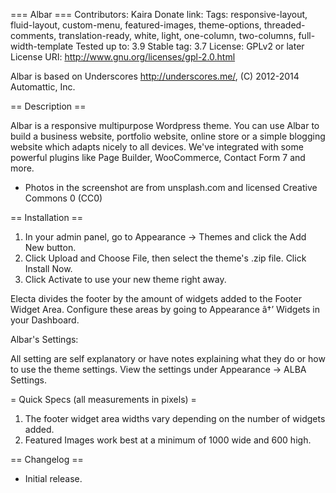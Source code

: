 === Albar ===
Contributors: Kaira
Donate link:
Tags: responsive-layout, fluid-layout, custom-menu, featured-images, theme-options, threaded-comments, translation-ready, white, light, one-column, two-columns, full-width-template
Tested up to: 3.9
Stable tag: 3.7
License: GPLv2 or later
License URI: http://www.gnu.org/licenses/gpl-2.0.html

Albar is based on Underscores http://underscores.me/, (C) 2012-2014 Automattic, Inc.

== Description ==

Albar is a responsive multipurpose Wordpress theme. You can use Albar to build a business website, portfolio website, online store or a simple blogging website which adapts nicely to all devices. We've integrated with some powerful plugins like Page Builder, WooCommerce, Contact Form 7 and more.

* Photos in the screenshot are from unsplash.com and licensed Creative Commons 0 (CC0)

== Installation ==

1. In your admin panel, go to Appearance -> Themes and click the Add New button.
2. Click Upload and Choose File, then select the theme's .zip file. Click Install Now.
3. Click Activate to use your new theme right away.

Electa divides the footer by the amount of widgets added to the Footer Widget Area. Configure these areas by going to Appearance â†’ Widgets in your Dashboard.

Albar's Settings:

All setting are self explanatory or have notes explaining what they do or how to use the theme settings.
View the settings under Appearance -> ALBA Settings.

= Quick Specs (all measurements in pixels) =

1. The footer widget area widths vary depending on the number of widgets added.
3. Featured Images work best at a minimum of 1000 wide and 600 high.

== Changelog ==



* Initial release.